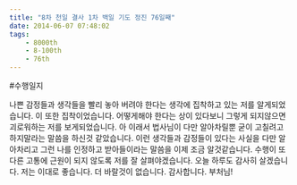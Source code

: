```yaml
---
title: "8차 천일 결사 1차 백일 기도 정진 76일째"
date: 2014-06-07 07:48:02
tags:
    - 8000th
    - 8-100th
    - 76th
---
```


#수행일지

나쁜 감정들과 생각들을 빨리 놓아 버려야 한다는 생각에 집착하고 있는 저를 알게되었습니다. 이 또한 집착이었습니다. 어떻게해야 한다는 상이 있다보니 그렇게 되지않으면 괴로워하는 저를 보게되었습니다. 아 이래서 법사님이 다만 알아차릴뿐 굳이 고칠려고 하지말라는 말씀을 하신것 같았습니다. 이런 생각들과 감정들이 있다는 사실을 다만 알아차리고 그런 나를 인정하고 받아들이라는 말씀을 이제 조금 알것같습니다. 수행이 또 다른 고통에 근원이 되지 않도록 저를 잘 살펴야겠습니다. 오늘 하루도 감사히 살겠습니다. 저는 이대로 좋습니다. 더 바랄것이 없습니다. 감사합니다. 부처님!
